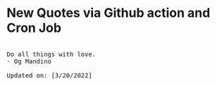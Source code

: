 # New Quotes via Github action and Cron Job

<pre>
<!-- #quote -->
Do all things with love.
- Og Mandino

Updated on: [3/20/2022]
<!-- #quoteEnd -->
</pre>
